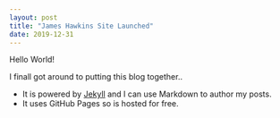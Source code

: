 ```yaml
---
layout: post
title: "James Hawkins Site Launched"
date: 2019-12-31
---
```


Hello World!

I finall got around to putting this blog together..

* It is powered by [Jekyll](http://jekyllrb.com) and I can use Markdown to author my posts.
* It uses GitHub Pages so is hosted for free.

